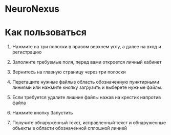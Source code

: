 # NeuroNexus

# Как пользоваться

1. Нажмите на три полоски в правом верхнем углу, а далее на вход и регистрацию

2. Заполните требуемые поля, перед вами откроется личный кабинет

3. Вернитесь на главную страницу через три полоски

4. Перетащите нужные файлыв область обозначенную пунктирными линиями или нажмите кнопку загрузить и выберете нужные файлы.

5. Если требуется удалите лишние файлы нажав на крестик напротив файла

6. Нажмите кнопку Запустить 

7. Получите обнаруженный текст, исправленный текст и обнаруженные объекты в области обозначенной сплошной линией
